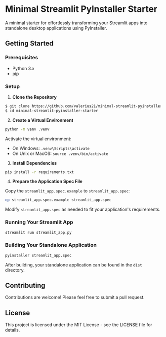 # Minimal Streamlit PyInstaller Starter

A minimal starter for effortlessly transforming your Streamlit apps into standalone desktop applications using
PyInstaller.

## Getting Started

### Prerequisites

- Python 3.x
- pip

### Setup

1. **Clone the Repository**

```bash
$ git clone https://github.com/valerius21/minimal-streamlit-pyinstaller-starter.git
$ cd minimal-streamlit-pyinstaller-starter
```

2. **Create a Virtual Environment**

```bash
python -m venv .venv
```

Activate the virtual environment:

- On Windows: `.venv\Scripts\activate`
- On Unix or MacOS: `source .venv/bin/activate`

3. **Install Dependencies**

```bash
pip install -r requirements.txt
```

4. **Prepare the Application Spec File**

Copy the `streamlit_app.spec.example` to `streamlit_app.spec`:

```bash
cp streamlit_app.spec.example streamlit_app.spec
```

Modify `streamlit_app.spec` as needed to fit your application's requirements.

### Running Your Streamlit App

```bash
streamlit run streamlit_app.py
```

### Building Your Standalone Application

```bash
pyinstaller streamlit_app.spec
```

After building, your standalone application can be found in the `dist` directory.

## Contributing

Contributions are welcome! Please feel free to submit a pull request.

## License

This project is licensed under the MIT License - see the LICENSE file for details.

